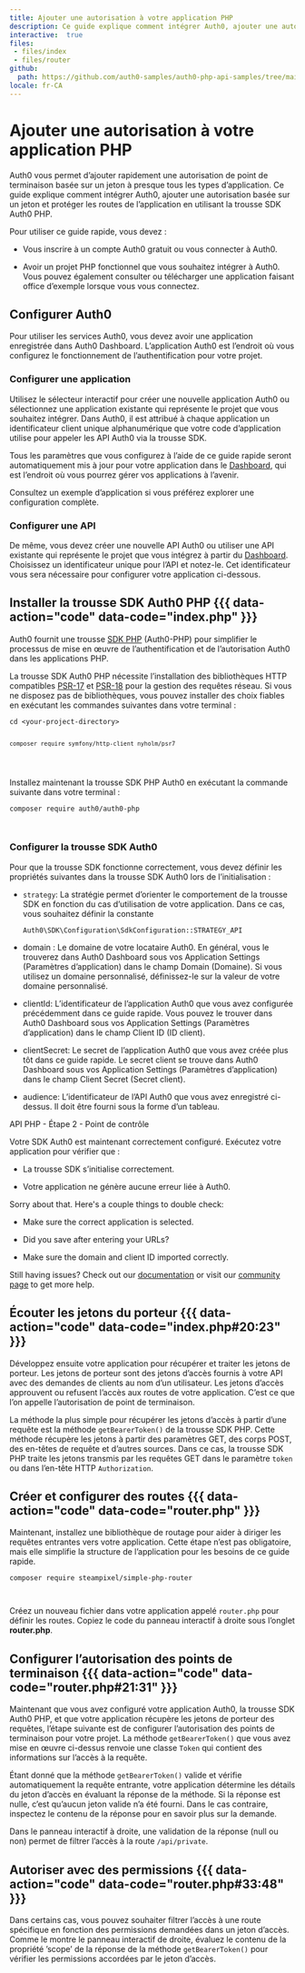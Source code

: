 ```yaml
---
title: Ajouter une autorisation à votre application PHP
description: Ce guide explique comment intégrer Auth0, ajouter une autorisation basée sur un jeton et protéger les routes de l’application en utilisant la trousse SDK Auth0 PHP.
interactive:  true
files:
 - files/index
 - files/router
github:
  path: https://github.com/auth0-samples/auth0-php-api-samples/tree/main/app
locale: fr-CA
---
```


# Ajouter une autorisation à votre application PHP


<p>Auth0 vous permet d’ajouter rapidement une autorisation de point de terminaison basée sur un jeton à presque tous les types d’application. Ce guide explique comment intégrer Auth0, ajouter une autorisation basée sur un jeton et protéger les routes de l’application en utilisant la trousse SDK Auth0 PHP.</p><p>Pour utiliser ce guide rapide, vous devez :</p><ul><li><p>Vous inscrire à un compte Auth0 gratuit ou vous connecter à Auth0.</p></li><li><p>Avoir un projet PHP fonctionnel que vous souhaitez intégrer à Auth0. Vous pouvez également consulter ou télécharger une application faisant office d’exemple lorsque vous vous connectez.</p></li></ul><p></p><p></p>

## Configurer Auth0


<p>Pour utiliser les services Auth0, vous devez avoir une application enregistrée dans Auth0 Dashboard. L’application Auth0 est l’endroit où vous configurez le fonctionnement de l’authentification pour votre projet.</p><h3>Configurer une application</h3><p>Utilisez le sélecteur interactif pour créer une nouvelle application Auth0 ou sélectionnez une application existante qui représente le projet que vous souhaitez intégrer. Dans Auth0, il est attribué à chaque application un identificateur client unique alphanumérique que votre code d’application utilise pour appeler les API Auth0 via la trousse SDK.</p><p>Tous les paramètres que vous configurez à l’aide de ce guide rapide seront automatiquement mis à jour pour votre application dans le <a href="https://manage.auth0.com/#/">Dashboard</a>, qui est l’endroit où vous pourrez gérer vos applications à l’avenir.</p><p>Consultez un exemple d’application si vous préférez explorer une configuration complète.</p><h3>Configurer une API</h3><p>De même, vous devez créer une nouvelle API Auth0 ou utiliser une API existante qui représente le projet que vous intégrez à partir du <a href="https://manage.auth0.com/#/">Dashboard</a>. Choisissez un identificateur unique pour l’API et notez-le. Cet identificateur vous sera nécessaire pour configurer votre application ci-dessous.</p>

## Installer la trousse SDK Auth0 PHP {{{ data-action="code" data-code="index.php" }}}


<p>Auth0 fournit une trousse <a href="https://github.com/auth0/auth0-PHP">SDK PHP</a> (Auth0-PHP) pour simplifier le processus de mise en œuvre de l’authentification et de l’autorisation Auth0 dans les applications PHP.</p><p>La trousse SDK Auth0 PHP nécessite l’installation des bibliothèques HTTP compatibles <a href="https://www.php-fig.org/psr/psr-17/">PSR-17</a> et <a href="https://www.php-fig.org/psr/psr-18/">PSR-18</a> pour la gestion des requêtes réseau. Si vous ne disposez pas de bibliothèques, vous pouvez installer des choix fiables en exécutant les commandes suivantes dans votre terminal :</p><p><pre><code class="language-powershell">cd &lt;your-project-directory&gt;

    composer require symfony/http-client nyholm/psr7

</code></pre>

</p><p>Installez maintenant la trousse SDK PHP Auth0 en exécutant la commande suivante dans votre terminal :</p><p><pre><code class="language-powershell">composer require auth0/auth0-php

</code></pre>

</p><h3>Configurer la trousse SDK Auth0</h3><p>Pour que la trousse SDK fonctionne correctement, vous devez définir les propriétés suivantes dans la trousse SDK Auth0 lors de l’initialisation :</p><ul><li><p><code>strategy</code>: La stratégie permet d’orienter le comportement de la trousse SDK en fonction du cas d’utilisation de votre application. Dans ce cas, vous souhaitez définir la constante</p><p><code>Auth0\SDK\Configuration\SdkConfiguration::STRATEGY_API</code></p></li><li><p>domain : Le domaine de votre locataire Auth0. En général, vous le trouverez dans Auth0 Dashboard sous vos Application Settings (Paramètres d’application) dans le champ Domain (Domaine). Si vous utilisez un domaine personnalisé, définissez-le sur la valeur de votre domaine personnalisé.</p></li><li><p>clientId: L’identificateur de l’application Auth0 que vous avez configurée précédemment dans ce guide rapide. Vous pouvez le trouver dans Auth0 Dashboard sous vos Application Settings (Paramètres d’application) dans le champ Client ID (ID client).</p></li><li><p>clientSecret: Le secret de l’application Auth0 que vous avez créée plus tôt dans ce guide rapide. Le secret client se trouve dans Auth0 Dashboard sous vos Application Settings (Paramètres d’application) dans le champ Client Secret (Secret client).</p></li><li><p>audience: L’identificateur de l’API Auth0 que vous avez enregistré ci-dessus. Il doit être fourni sous la forme d’un tableau.</p></li></ul><p><div class="checkpoint">API PHP - Étape 2 - Point de contrôle <div class="checkpoint-default"><p>Votre SDK Auth0 est maintenant correctement configuré. Exécutez votre application pour vérifier que :</p><ul><li><p>La trousse SDK s’initialise correctement.</p></li><li><p>Votre application ne génère aucune erreur liée à Auth0.</p></li></ul><p></p></div>

  <div class="checkpoint-success"></div>

  <div class="checkpoint-failure"><p>Sorry about that. Here&#39;s a couple things to double check:</p><ul><li><p>Make sure the correct application is selected.</p></li><li><p>Did you save after entering your URLs?</p></li><li><p>Make sure the domain and client ID imported correctly.</p></li></ul><p>Still having issues? Check out our <a href="https://auth0.com/docs">documentation</a> or visit our <a href="https://community.auth0.com/">community page</a> to get more help.</p></div>

  </div></p>

## Écouter les jetons du porteur {{{ data-action="code" data-code="index.php#20:23" }}}


<p>Développez ensuite votre application pour récupérer et traiter les jetons de porteur. Les jetons de porteur sont des jetons d’accès fournis à votre API avec des demandes de clients au nom d’un utilisateur. Les jetons d’accès approuvent ou refusent l’accès aux routes de votre application. C’est ce que l’on appelle l’autorisation de point de terminaison.</p><p>La méthode la plus simple pour récupérer les jetons d’accès à partir d’une requête est la méthode <code>getBearerToken()</code> de la trousse SDK PHP. Cette méthode récupère les jetons à partir des paramètres GET, des corps POST, des en-têtes de requête et d’autres sources. Dans ce cas, la trousse SDK PHP traite les jetons transmis par les requêtes GET dans le paramètre <code>token</code> ou dans l’en-tête HTTP <code>Authorization</code>.</p>

## Créer et configurer des routes {{{ data-action="code" data-code="router.php" }}}


<p>Maintenant, installez une bibliothèque de routage pour aider à diriger les requêtes entrantes vers votre application. Cette étape n’est pas obligatoire, mais elle simplifie la structure de l’application pour les besoins de ce guide rapide.</p><p><pre><code class="language-powershell">composer require steampixel/simple-php-router

</code></pre>

</p><p>Créez un nouveau fichier dans votre application appelé <code>router.php</code> pour définir les routes. Copiez le code du panneau interactif à droite sous l’onglet <b>router.php</b>.</p>

## Configurer l’autorisation des points de terminaison {{{ data-action="code" data-code="router.php#21:31" }}}


<p>Maintenant que vous avez configuré votre application Auth0, la trousse SDK Auth0 PHP, et que votre application récupère les jetons de porteur des requêtes, l’étape suivante est de configurer l’autorisation des points de terminaison pour votre projet. La méthode <code>getBearerToken()</code> que vous avez mise en œuvre ci-dessus renvoie une classe <code>Token</code> qui contient des informations sur l’accès à la requête.</p><p>Étant donné que la méthode <code>getBearerToken()</code> valide et vérifie automatiquement la requête entrante, votre application détermine les détails du jeton d’accès en évaluant la réponse de la méthode. Si la réponse est nulle, c’est qu’aucun jeton valide n’a été fourni. Dans le cas contraire, inspectez le contenu de la réponse pour en savoir plus sur la demande.</p><p>Dans le panneau interactif à droite, une validation de la réponse (null ou non) permet de filtrer l’accès à la route <code>/api/private</code>.</p>

## Autoriser avec des permissions {{{ data-action="code" data-code="router.php#33:48" }}}


<p>Dans certains cas, vous pouvez souhaiter filtrer l’accès à une route spécifique en fonction des permissions demandées dans un jeton d’accès. Comme le montre le panneau interactif de droite, évaluez le contenu de la propriété ’scope’ de la réponse de la méthode <code>getBearerToken()</code> pour vérifier les permissions accordées par le jeton d’accès.</p>
